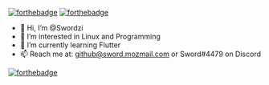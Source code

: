 [![forthebadge](https://forthebadge.com/images/badges/powered-by-oxygen.svg)](https://forthebadge.com) [![forthebadge](https://forthebadge.com/images/badges/open-source.svg)](https://forthebadge.com)

- 👋 Hi, I’m @Swordzi
- 👀 I’m interested in Linux and Programming
- 🌱 I’m currently learning Flutter
- 📫 Reach me at: github@sword.mozmail.com or Sword#4479 on Discord


[![forthebadge](https://forthebadge.com/images/badges/made-with-markdown.svg)](https://forthebadge.com)


